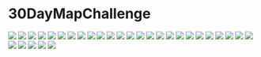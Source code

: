 # 30DayMapChallenge
![](01_points/01_points.png)
![](02_lines/02_lines.png)
![](03_polygons/03_polygons.png)
![](04_hexagons/04_hexagons.png)
![](05_osm/05_osm.png)
![](06_red/06_red.png)
![](07_green/07_green.png)
![](08_blue/08_blue.png)
![](09_monochrome/09_monochrome.png)
![](10_raster/10_raster.png)
![](11_3D/11_3D.png)
![](12_population/12_population.png)
![](13_naturalearth/13_naturalearth.png)
![](14_new_tool/14_new_tool.png)
![](15_no_pc/15_no_pc.png)
![](16_urban_rural/16_urban_rural.png)
![](17_land/17_land.png)
![](18_water/18_water.png)
![](19_islands/19_islands.png)
![](20_movement/20_movement.gif)
![](21_elevation/21_elevation.png)
![](22_boundaries/22_boundaries.png)
![](23_ghsl/23_ghsl.png)
![](24_historical/24_historical.png)
![](25_interactive/25_interactive.png)
![](26_choropleth/26_choropleth.png)
![](27_heatmap/27_heatmap.png)
![](28_not_flat/28_not_flat.gif)
![](29_NULL/29_NULL.png)
![](30_meta/30_meta.png)
